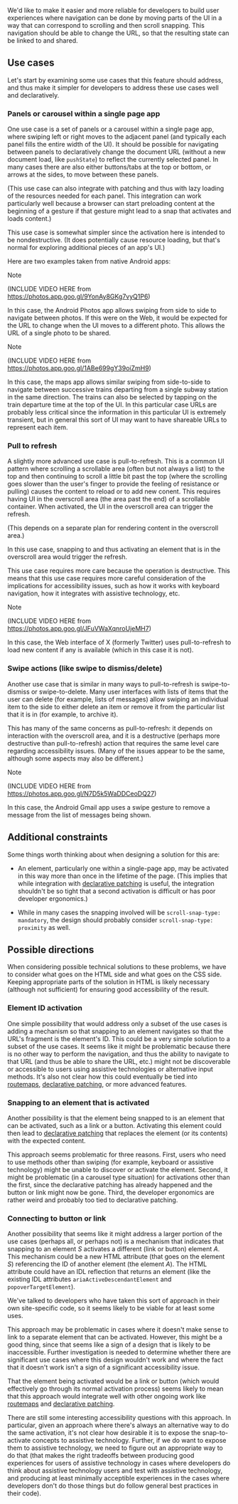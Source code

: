 
We'd like to make it easier and more reliable for developers to build user experiences
where navigation can be done by moving parts of the UI
in a way that can correspond to scrolling and then scroll snapping.
This navigation should be able to change the URL,
so that the resulting state can be linked to and shared.

## Use cases

Let's start by examining some use cases that this feature should address,
and thus make it simpler for developers to address these use cases well and declaratively.

### Panels or carousel within a single page app

One use case is a set of panels or a carousel within a single page app,
where swiping left or right moves to the adjacent panel
(and typically each panel fills the entire width of the UI).
It should be possible for navigating between panels to declaratively
change the document URL (without a new document load, like `pushState`)
to reflect the currently selected panel.
In many cases there are also either buttons/tabs at the top or bottom,
or arrows at the sides,
to move between these panels.

(This use case can also integrate with patching
and thus with lazy loading of the resources
needed for each panel.
This integration can work particularly well
because a browser can start preloading content
at the beginning of a gesture
if that gesture might lead to a snap that activates and loads content.)

This use case is somewhat simpler since the activation here
is intended to be nondestructive.
(It does potentially cause resource loading,
but that's normal for exploring additional pieces of an app's UI.)

Here are two examples taken from native Android apps:

> [!NOTE]
> (INCLUDE VIDEO HERE from https://photos.app.goo.gl/9YonAy8GKg7vyQ1P6)
>
> In this case, the Android Photos app allows swiping from side to side
> to navigate between photos.
> If this were on the Web,
> it would be expected for the URL to change
> when the UI moves to a different photo.
> This allows the URL of a single photo to be shared.

> [!NOTE]
> (INCLUDE VIDEO HERE from https://photos.app.goo.gl/1ABe699gY39oiZmH9)
>
> In this case, the maps app allows similar swiping from side-to-side
> to navigate between successive trains departing from a single subway station
> in the same direction.
> The trains can also be selected by tapping on the train departure time
> at the top of the UI.
> In this particular case URLs are probably less critical
> since the information in this particular UI is extremely transient,
> but in general this sort of UI may want to have shareable URLs to represent each item.

</div>

### Pull to refresh

A slightly more advanced use case is pull-to-refresh.
This is a common UI pattern where scrolling a scrollable area
(often but not always a list)
to the top
and then continuing to scroll a little bit past the top
(where the scrolling goes slower than the user's finger
to provide the feeling of resistance or pulling)
causes the content to reload or to add new conent.
This requires having UI in the overscroll area (the area past the end)
of a scrollable container.
When activated, the UI in the overscroll area can trigger the refresh.

(This depends on a separate plan for rendering content in the overscroll area.)

In this use case,
snapping to and thus activating
an element that is in the overscroll area
would trigger the refresh.

This use case requires more care because the operation is destructive.
This means that this use case requires more careful consideration
of the implications for accessibility issues,
such as how it works with keyboard navigation,
how it integrates with assistive technology,
etc.

> [!NOTE]
> (INCLUDE VIDEO HERE from https://photos.app.goo.gl/JFuVWaXqnroUjeMH7)
>
> In this case, the Web interface of X (formerly Twitter) uses pull-to-refresh
> to load new content if any is available
> (which in this case it is not).

### Swipe actions (like swipe to dismiss/delete)

Another use case that is similar in many ways to pull-to-refresh
is swipe-to-dismiss or swipe-to-delete.
Many user interfaces with lists of items that the user can delete
(for example, lists of messages)
allow swiping an individual item to the side to either delete an item
or remove it from the particular list that it is in (for example, to archive it).

This has many of the same concerns as pull-to-refresh:
it depends on interaction with the overscroll area,
and it is a destructive (perhaps more destructive than pull-to-refresh)
action that requires the same level care regarding accessibility issues.
(Many of the issues appear to be the same,
although some aspects may also be different.)

> [!NOTE]
> (INCLUDE VIDEO HERE from https://photos.app.goo.gl/N7D5k5WaDDCeoDQ27)
>
> In this case, the Android Gmail app uses a swipe gesture to
> remove a message from the list of messages being shown.

## Additional constraints

Some things worth thinking about when designing a solution for this are:

* An element, particularly one within a single-page app,
  may be activated in this way more than once in the lifetime of the page.
  (This implies that while integration
  with [declarative patching](patching-explainer.md) is useful,
  the integration shouldn't be so tight that a second activation is
  difficult or has poor developer ergonomics.)

* While in many cases the snapping involved will be
  `scroll-snap-type: mandatory`,
  the design should probably consider `scroll-snap-type: proximity` as well.

## Possible directions

When considering possible technical solutions to these problems,
we have to consider what goes on the HTML side and what goes on the CSS side.
Keeping appropriate parts of the solution in HTML is likely necessary
(although not sufficient) for ensuring good accessibility of the result.

### Element ID activation

One simple possibility that would address only a subset of the use cases
is adding a mechanism so that snapping to an element
navigates so that the URL's fragment is the element's ID.
This could be a very simple solution to a subset of the use cases.
It seems like it might be problematic
because there is no other way to perform the navigation,
and thus the ability to navigate to that URL
(and thus be able to share the URL, etc.)
might not be discoverable or accessible to
users using assistive technologies or alternative input methods.
It's also not clear how this could eventually be tied into
[routemaps](route-matching-explainer.md),
[declarative patching](patching-explainer.md),
or more advanced features.

### Snapping to an element that is activated

Another possibility is that the element being snapped to is an element that
can be activated, such as a link or a button.
Activating this element could then lead to
[declarative patching](patching-explainer.md) that replaces the element
(or its contents) with the expected content.

This approach seems problematic for three reasons.
First, users who need to use methods other than swiping
(for example, keyboard or assistive technology)
might be unable to discover or activate the element.
Second, it might be problematic (in a carousel type situation)
for activations other than the first,
since the declarative patching has already happened and the button or link
might now be gone.
Third, the developer ergonomics are rather weird
and probably too tied to declarative patching.

### Connecting to button or link

Another possibility that seems like it might
address a larger portion of the use cases (perhaps all, or perhaps not)
is a mechanism that indicates that snapping to an element *S*
activates a different (link or button) element *A*.
This mechanism could be a new HTML attribute
(that goes on the element *S*)
referencing the ID of another element (the element *A*).
The HTML attribute could have an IDL reflection that returns an element
(like the existing IDL attributes
`ariaActiveDescendantElement` and `popoverTargetElement`).

We've talked to developers who have taken this sort of approach
in their own site-specific code,
so it seems likely to be viable for at least some uses.

This approach may be problematic in cases where it doesn't make sense
to link to a separate element that can be activated.
However, this might be a good thing,
since that seems like a sign of a design that is likely to be inaccessible.
Further investigation is needed to determine whether
there are significant use cases
where this design wouldn't work
and where the fact that it doesn't work
isn't a sign of a significant accessibility issue.

That the element being activated would be a link or button
(which would effectively go through its normal activation process)
seems likely to mean that this approach would integrate well with
other ongoing work like
[routemaps](route-matching-explainer.md) and
[declarative patching](patching-explainer.md).

There are still some interesting accessibility questions with this approach.
In particular, given an approach where there's always an alternative way to do the same activation,
it's not clear how desirable it is to expose the snap-to-activate concepts to assistive technology.
Further, if we do want to expose them to assistive technology,
we need to figure out an appropriate way to do that
(that makes the right tradeoffs between producing good experiences
for users of assistive technology
in cases where developers do think about assistive technology users
and test with assistive technology,
and producing at least minimally acceptible experiences
in the cases where developers don't do those things
but do follow general best practices in their code).
